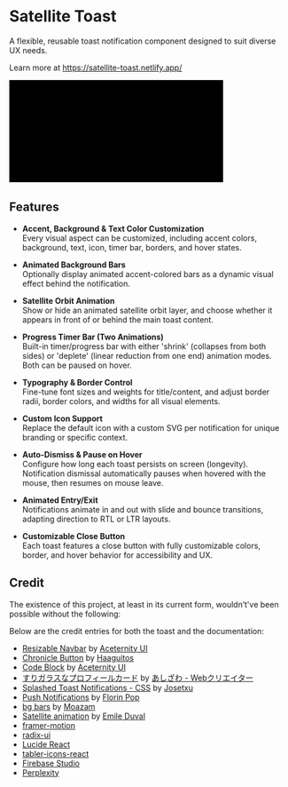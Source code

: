 # Satellite Toast
A flexible, reusable toast notification component designed to suit diverse UX needs.

Learn more at https://satellite-toast.netlify.app/

![Satellite Toast Demo](https://raw.githubusercontent.com/Northstrix/satellite-toast/refs/heads/main/demo.gif)

## Features

- **Accent, Background & Text Color Customization**  
  Every visual aspect can be customized, including accent colors, background, text, icon, timer bar, borders, and hover states.

- **Animated Background Bars**  
  Optionally display animated accent-colored bars as a dynamic visual effect behind the notification.

- **Satellite Orbit Animation**  
  Show or hide an animated satellite orbit layer, and choose whether it appears in front of or behind the main toast content.

- **Progress Timer Bar (Two Animations)**  
  Built-in timer/progress bar with either 'shrink' (collapses from both sides) or 'deplete' (linear reduction from one end) animation modes. Both can be paused on hover.

- **Typography & Border Control**  
  Fine-tune font sizes and weights for title/content, and adjust border radii, border colors, and widths for all visual elements.

- **Custom Icon Support**  
  Replace the default icon with a custom SVG per notification for unique branding or specific context.

- **Auto-Dismiss & Pause on Hover**  
  Configure how long each toast persists on screen (longevity). Notification dismissal automatically pauses when hovered with the mouse, then resumes on mouse leave.

- **Animated Entry/Exit**  
  Notifications animate in and out with slide and bounce transitions, adapting direction to RTL or LTR layouts.

- **Customizable Close Button**  
  Each toast features a close button with fully customizable colors, border, and hover behavior for accessibility and UX.


## Credit
The existence of this project, at least in its current form, wouldn’t've been possible without the following:

Below are the credit entries for both the toast and the documentation:

- [Resizable Navbar](https://ui.aceternity.com/components/resizable-navbar) by [Aceternity UI](https://ui.aceternity.com/)
- [Chronicle Button](https://codepen.io/Haaguitos/pen/OJrVZdJ) by [Haaguitos](https://codepen.io/Haaguitos)
- [Code Block](https://ui.aceternity.com/components/code-block) by [Aceternity UI](https://ui.aceternity.com/)
- [すりガラスなプロフィールカード](https://codepen.io/ash_creator/pen/zYaPZLB) by [あしざわ - Webクリエイター](https://codepen.io/ash_creator)
- [Splashed Toast Notifications - CSS](https://codepen.io/josetxu/pen/OJGXdzY) by [Josetxu](https://codepen.io/josetxu)
- [Push Notifications](https://codepen.io/FlorinPop17/pen/xxORmaB) by [Florin Pop](https://codepen.io/FlorinPop17)
- [bg bars](https://21st.dev/to_be_deleted/bg-bars/default) by [Moazam](https://21st.dev/muhammadnadeemmn9485134)
- [Satellite animation](https://codepen.io/Emile_Dvl/pen/RwVeVy) by [Emile Duval](https://codepen.io/Emile_Dvl)
- [framer-motion](https://www.npmjs.com/package/framer-motion)
- [radix-ui](https://www.npmjs.com/package/radix-ui)
- [Lucide React](https://www.npmjs.com/package/lucide-react)
- [tabler-icons-react](https://www.npmjs.com/package/tabler-icons-react)
- [Firebase Studio](https://firebase.studio/)
- [Perplexity](https://www.perplexity.ai/)
